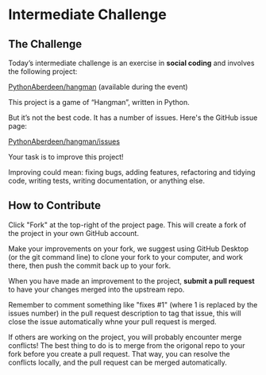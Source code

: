 # Intermediate Challenge

## The Challenge

Today’s intermediate challenge is an exercise in **social coding** and involves the following project:

[PythonAberdeen/hangman](https://github.com/PythonAberdeen/hangman) (available during the event)

This project is a game of “Hangman”, written in Python.

But it’s not the best code. It has a number of issues. Here's the GitHub issue page:

[PythonAberdeen/hangman/issues](https://github.com/PythonAberdeen/hangman/issues)

Your task is to improve this project!

Improving could mean: fixing bugs, adding features, refactoring and tidying code, writing tests, writing documentation, or anything else.

## How to Contribute

Click "Fork" at the top-right of the project page. This will create a fork of the project in your own GitHub account.

Make your improvements on your fork, we suggest using GitHub Desktop (or the git command line) to clone your fork to your computer, and work there, then push the commit back up to your fork.

When you have made an improvement to the project, **submit a pull request** to have your changes merged into the upstream repo.

Remember to comment something like "fixes #1" (where 1 is replaced by the issues number) in the pull request description to tag that issue, this will close the issue automatically whne your pull request is merged.

If others are working on the project, you will probably encounter merge conflicts! The best thing to do is to merge from the origonal repo to your fork before you create a pull request. That way, you can resolve the conflicts locally, and the pull request can be merged automatically.
